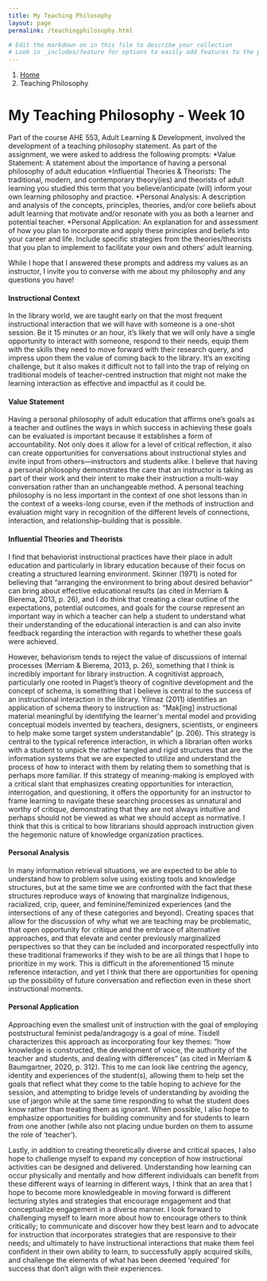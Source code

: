 ```yaml
---
title: My Teaching Philosophy
layout: page
permalink: /teachingphilosophy.html

# Edit the markdown on in this file to describe your collection
# Look in _includes/feature for options to easily add features to the page
---
```

<nav style="--bs-breadcrumb-divider: url(&#34;data:image/svg+xml,%3Csvg xmlns='http://www.w3.org/2000/svg' width='8' height='8'%3E%3Cpath d='M2.5 0L1 1.5 3.5 4 1 6.5 2.5 8l4-4-4-4z' fill='currentColor'/%3E%3C/svg%3E&#34;);" aria-label="breadcrumb">
  <ol class="breadcrumb">
    <li class="breadcrumb-item"><a href="#">Home</a></li>
    <li class="breadcrumb-item active" aria-current="page">Teaching Philosophy</li>
  </ol>
</nav>


# My Teaching Philosophy - Week 10

Part of the course AHE 553, Adult Learning & Development, involved the development of a teaching philosophy statement. As part of the assignment, we were asked to address the following prompts:
*Value Statement: A statement about the importance of having a personal philosophy of adult education 
*Influential Theories & Theorists: The traditional, modern, and contemporary theory(ies) and theorists of adult learning you studied this term that you believe/anticipate (will) inform your own learning philosophy and practice.
*Personal Analysis: A description and analysis of the concepts, principles, theories, and/or core beliefs about adult learning that motivate and/or resonate with you as both a learner and potential teacher.
*Personal Application: An explanation for and assessment of how you plan to incorporate and apply these principles and beliefs into your career and life. Include specific strategies from the theories/theorists that you plan to implement to facilitate your own and others’ adult learning.

While I hope that I answered these prompts and address my values as an instructor, I invite you to converse with me about my philosophy and any questions you have!

#### Instructional Context

In the library world, we are taught early on that the most frequent instructional interaction that we will have with someone is a one-shot session. Be it 15 minutes or an hour, it’s likely that we will only have a single opportunity to interact with someone, respond to their needs, equip them with the skills they need to move forward with their research query, and impress upon them the value of coming back to the library. It’s an exciting challenge, but it also makes it difficult not to fall into the trap of relying on traditional models of teacher-centred instruction that might not make the learning interaction as effective and impactful as it could be.

#### Value Statement

Having a personal philosophy of adult education that affirms one’s goals as a teacher and outlines the ways in which success in achieving these goals can be evaluated is important because it establishes a form of accountability. Not only does it allow for a level of critical reflection, it also can create opportunities for conversations about instructional styles and invite input from others—instructors and students alike. I believe that having a personal philosophy demonstrates the care that an instructor is taking as part of their work and their intent to make their instruction a multi-way conversation rather than an unchangeable method. A personal teaching philosophy is no less important in the context of one shot lessons than in the context of a weeks-long course, even if the methods of instruction and evaluation might vary in recognition of the different levels of connections, interaction, and relationship-building that is possible.

#### Influential Theories and Theorists

<p class="py-2" style="width=75ch;"> 
I find that behaviorist instructional practices have their place in adult education and particularly in library education because of their focus on creating a structured learning environment. Skinner (1971) is noted for believing that “arranging the environment to bring about desired behavior” can bring about effective educational results (as cited in Merriam & Bierema, 2013, p. 26), and I do think that creating a clear outline of the expectations, potential outcomes, and goals for the course represent an important way in which a teacher can help a student to understand what their understanding of the educational interaction is and can also invite feedback regarding the interaction with regards to whether these goals were achieved.
</p>
<p class="py-2" style="width=75ch;"> 
However, behaviorism tends to reject the value of discussions of internal processes (Merriam & Bierema, 2013, p. 26), something that I think is incredibly important for library instruction. A cognitivist approach, particularly one rooted in Piaget’s theory of cognitive development and the concept of schema, is something that I believe is central to the success of an instructional interaction in the library. Yilmaz (2011) identifies an application of schema theory to instruction as: “Mak[ing] instructional material meaningful by identifying the learner's mental model and providing conceptual models invented by teachers, designers, scientists, or engineers to help make some target system understandable” (p. 206). This strategy is central to the typical reference interaction, in which a librarian often works with a student to unpick the rather tangled and rigid structures that are the information systems that we are expected to utilize and understand the process of how to interact with them by relating them to something that is perhaps more familiar. If this strategy of meaning-making is employed with a critical slant that emphasizes creating opportunities for interaction, interrogation, and questioning, it offers the opportunity for an instructor to frame learning to navigate these searching processes as unnatural and worthy of critique, demonstrating that they are not always intuitive and perhaps should not be viewed as what we should accept as normative. I think that this is critical to how librarians should approach instruction given the hegemonic nature of knowledge organization practices.
</p>

#### Personal Analysis

<p class="py-2" style="width=75ch;"> 
In many information retrieval situations, we are expected to be able to understand how to problem solve using existing tools and knowledge structures, but at the same time we are confronted with the fact that these structures reproduce ways of knowing that marginalize Indigenous, racialized, crip, queer, and feminine/feminized experiences (and the intersections of any of these categories and beyond). Creating spaces that allow for the discussion of why what we are teaching may be problematic, that open opportunity for critique and the embrace of alternative approaches, and that elevate and center previously marginalized perspectives so that they can be included and incorporated respectfully into these traditional frameworks if they wish to be are all things that I hope to prioritize in my work. This is difficult in the aforementioned 15 minute reference interaction, and yet I think that there are opportunities for opening up the possibility of future conversation and reflection even in these short instructional moments.
</p>

#### Personal Application

Approaching even the smallest unit of instruction with the goal of employing poststructural feminist peda/andragogy is a goal of mine. Tisdell characterizes this approach as incorporating four key themes: “how knowledge is constructed, the development of voice, the authority of the teacher and students, and dealing with differences” (as cited in Merriam & Baumgartner, 2020, p. 312). This to me can look like centring the agency, identity and experiences of the student(s), allowing them to help set the goals that reflect what they come to the table hoping to achieve for the session, and attempting to bridge levels of understanding by avoiding the use of jargon while at the same time responding to what the student does know rather than treating them as ignorant. When possible, I also hope to emphasize opportunities for building community and for students to learn from one another (while also not placing undue burden on them to assume the role of ‘teacher’).

Lastly, in addition to creating theoretically diverse and critical spaces, I also hope to challenge myself to expand my conception of how instructional activities can be designed and delivered. Understanding how learning can occur physically and mentally and how different individuals can benefit from these different ways of learning in different ways, I think that an area that I hope to become more knowledgeable in moving forward is different lecturing styles and strategies that encourage engagement and that conceptualize engagement in a diverse manner. I look forward to challenging myself to learn more about how to encourage others to think critically; to communicate and discover how they best learn and to advocate for instruction that incorporates strategies that are responsive to their needs; and ultimately to have instructional interactions that make them feel confident in their own ability to learn, to successfully apply acquired skills, and challenge the elements of what has been deemed ‘required’ for success that don’t align with their experiences.

